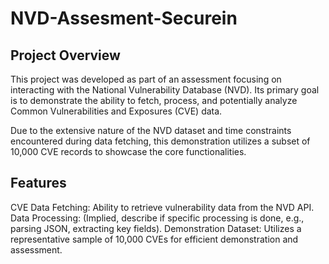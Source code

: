 # NVD-Assesment-Securein

## Project Overview
This project was developed as part of an assessment focusing on interacting with the National Vulnerability Database (NVD). Its primary goal is to demonstrate the ability to fetch, process, and potentially analyze Common Vulnerabilities and Exposures (CVE) data.

Due to the extensive nature of the NVD dataset and time constraints encountered during data fetching, this demonstration utilizes a subset of 10,000 CVE records to showcase the core functionalities.

## Features
CVE Data Fetching: Ability to retrieve vulnerability data from the NVD API.
Data Processing: (Implied, describe if specific processing is done, e.g., parsing JSON, extracting key fields).
Demonstration Dataset: Utilizes a representative sample of 10,000 CVEs for efficient demonstration and assessment.

